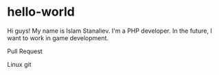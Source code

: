 # hello-world

Hi guys! My name is Islam Stanaliev. I'm a PHP developer. In the future, I want to work in game development.

Pull Request

Linux git
